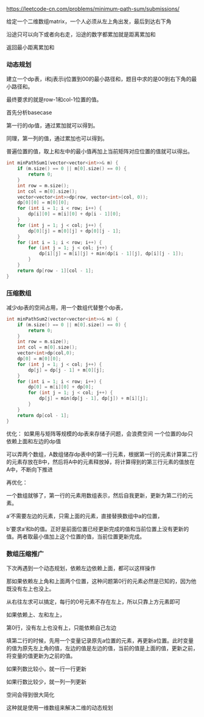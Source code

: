 https://leetcode-cn.com/problems/minimum-path-sum/submissions/



给定一个二维数组matrix，一个人必须从左上角出发，最后到达右下角

沿途只可以向下或者向右走，沿途的数字都累加就是距离累加和

返回最小距离累加和



### 动态规划

建立一个dp表，i和j表示ij位置到00的最小路径和，题目中求的是00到右下角的最小路径和。

最终要求的就是row-1和col-1位置的值。

首先分析basecase

第一行的dp值，通过累加就可以得到。

同理，第一列的值，通过累加也可以得到。

普遍位置的值，取上和左中的最小值再加上当前矩阵对应位置的值就可以得出。

```cpp
int minPathSum1(vector<vector<int>>& m) {
    if (m.size() == 0 || m[0].size() == 0) {
        return 0;
    }
    int row = m.size();
    int col = m[0].size();
    vector<vector<int>>dp(row, vector<int>(col, 0));
    dp[0][0] = m[0][0];
    for (int i = 1; i < row; i++) {
        dp[i][0] = m[i][0] + dp[i - 1][0];
    }
    for (int j = 1; j < col; j++) {
        dp[0][j] = m[0][j] + dp[0][j - 1];
    }
    for (int i = 1; i < row; i++) {
        for (int j = 1; j < col; j++) {
            dp[i][j] = m[i][j] + min(dp[i - 1][j], dp[i][j - 1]);
        }
    }
    return dp[row - 1][col - 1];
}
```

### 压缩数组

减少dp表的空间占用，用一个数组代替整个dp表，

```cpp
int minPathSum2(vector<vector<int>>& m) {
    if (m.size() == 0 || m[0].size() == 0) {
        return 0;
    }
    int row = m.size();
    int col = m[0].size();
    vector<int>dp(col,0);
    dp[0] = m[0][0];
    for (int j = 1; j < col; j++) {
        dp[j] = dp[j - 1] + m[0][j];
    }
    for (int i = 1; i < row; i++) {
        dp[0] = m[i][0] + dp[0];
        for (int j = 1; j < col; j++) {
            dp[j] = min(dp[j - 1], dp[j]) + m[i][j];
        }
    }
    return dp[col - 1];
}
```

优化：
如果用与矩阵等规模的dp表来存储子问题，会浪费空间
一个位置的dp只依赖上面和左边的dp值

可以弄两个数组，A数组储存dp表中的第一行元素，根据第一行的元素计算第二行的元素存放在B中，然后将A中的元素释放掉，将计算得到的第三行元素的值放在A中，不断向下推进

再优化：

一个数组就够了，第一行的元素用数组表示，然后自我更新，更新为第二行的元素。

a‘不需要左边的元素，只需上面的元素，直接替换数组中a的位置，

b’要求a‘和b的值。正好是前面位置已经更新完成的值和当前位置上没有更新的值。两者取最小值加上这个位置的值，当前位置更新完成。

### 数组压缩推广

下次再遇到一个动态规划，依赖左边依赖上面，都可以这样操作

那如果依赖左上角和上面两个位置，这种问题第0行的元素必然是已知的，因为他既没有左上也没上。

从右往左求可以搞定，每行的0号元素不存在左上，所以只靠上方元素即可

 

如果依赖上、左和左上，

第0行，没有左上也没有上，只能依赖自己左边

填第二行的时候，先用一个变量记录原先a位置的元素，再更新a位置。此时变量的值为原先左上角的值，左边的值是左边的值，当前的值是上面的值，更新之前，将变量的值更新为之前的值。

 

如果列数比较小，就一行一行更新

如果行数比较少，就一列一列更新

 

空间会得到很大简化

这种就是使用一维数组来解决二维的动态规划